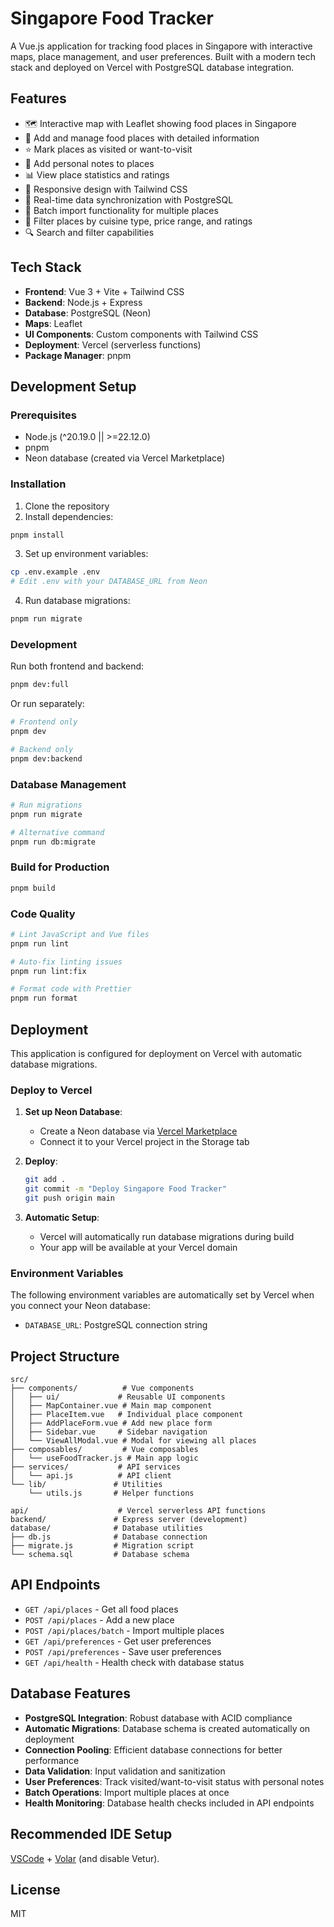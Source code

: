 # Singapore Food Tracker

A Vue.js application for tracking food places in Singapore with interactive maps, place management, and user preferences. Built with a modern tech stack and deployed on Vercel with PostgreSQL database integration.

## Features

- 🗺️ Interactive map with Leaflet showing food places in Singapore
- 📍 Add and manage food places with detailed information
- ⭐ Mark places as visited or want-to-visit
- 📝 Add personal notes to places
- 📊 View place statistics and ratings
- 📱 Responsive design with Tailwind CSS
- 🔄 Real-time data synchronization with PostgreSQL
- 📁 Batch import functionality for multiple places
- 🏪 Filter places by cuisine type, price range, and ratings
- 🔍 Search and filter capabilities

## Tech Stack

- **Frontend**: Vue 3 + Vite + Tailwind CSS
- **Backend**: Node.js + Express
- **Database**: PostgreSQL (Neon)
- **Maps**: Leaflet
- **UI Components**: Custom components with Tailwind CSS
- **Deployment**: Vercel (serverless functions)
- **Package Manager**: pnpm

## Development Setup

### Prerequisites

- Node.js (^20.19.0 || >=22.12.0)
- pnpm
- Neon database (created via Vercel Marketplace)

### Installation

1. Clone the repository
2. Install dependencies:

```sh
pnpm install
```

3. Set up environment variables:

```sh
cp .env.example .env
# Edit .env with your DATABASE_URL from Neon
```

4. Run database migrations:

```sh
pnpm run migrate
```

### Development

Run both frontend and backend:

```sh
pnpm dev:full
```

Or run separately:

```sh
# Frontend only
pnpm dev

# Backend only
pnpm dev:backend
```

### Database Management

```sh
# Run migrations
pnpm run migrate

# Alternative command
pnpm run db:migrate
```

### Build for Production

```sh
pnpm build
```

### Code Quality

```sh
# Lint JavaScript and Vue files
pnpm run lint

# Auto-fix linting issues
pnpm run lint:fix

# Format code with Prettier
pnpm run format
```

## Deployment

This application is configured for deployment on Vercel with automatic database migrations.

### Deploy to Vercel

1. **Set up Neon Database**:
   - Create a Neon database via [Vercel Marketplace](https://vercel.com/marketplace)
   - Connect it to your Vercel project in the Storage tab

2. **Deploy**:

   ```sh
   git add .
   git commit -m "Deploy Singapore Food Tracker"
   git push origin main
   ```

3. **Automatic Setup**:
   - Vercel will automatically run database migrations during build
   - Your app will be available at your Vercel domain

### Environment Variables

The following environment variables are automatically set by Vercel when you connect your Neon database:

- `DATABASE_URL`: PostgreSQL connection string

## Project Structure

```
src/
├── components/          # Vue components
│   ├── ui/             # Reusable UI components
│   ├── MapContainer.vue # Main map component
│   ├── PlaceItem.vue   # Individual place component
│   ├── AddPlaceForm.vue # Add new place form
│   ├── Sidebar.vue     # Sidebar navigation
│   └── ViewAllModal.vue # Modal for viewing all places
├── composables/         # Vue composables
│   └── useFoodTracker.js # Main app logic
├── services/           # API services
│   └── api.js          # API client
└── lib/               # Utilities
    └── utils.js       # Helper functions

api/                    # Vercel serverless API functions
backend/               # Express server (development)
database/              # Database utilities
├── db.js              # Database connection
├── migrate.js         # Migration script
└── schema.sql         # Database schema
```

## API Endpoints

- `GET /api/places` - Get all food places
- `POST /api/places` - Add a new place
- `POST /api/places/batch` - Import multiple places
- `GET /api/preferences` - Get user preferences
- `POST /api/preferences` - Save user preferences
- `GET /api/health` - Health check with database status

## Database Features

- **PostgreSQL Integration**: Robust database with ACID compliance
- **Automatic Migrations**: Database schema is created automatically on deployment
- **Connection Pooling**: Efficient database connections for better performance
- **Data Validation**: Input validation and sanitization
- **User Preferences**: Track visited/want-to-visit status with personal notes
- **Batch Operations**: Import multiple places at once
- **Health Monitoring**: Database health checks included in API endpoints

## Recommended IDE Setup

[VSCode](https://code.visualstudio.com/) + [Volar](https://marketplace.visualstudio.com/items?itemName=Vue.volar) (and disable Vetur).

## License

MIT

